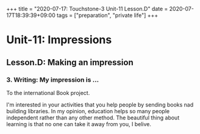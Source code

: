 +++
title =  "2020-07-17: Touchstone-3 Unit-11 Lesson.D"
date = 2020-07-17T18:39:39+09:00
tags = ["preparation", "private life"]
+++

# Unit-11: Impressions

## Lesson.D: Making an impression

### 3. Writing: My impression is ...

To the international Book project.


I'm interested in your activities that you help people by sending books nad building libraries.
In my opinion, education helps so many people independent rather than any other method.
The beautiful thing about learning is that no one can take it away from you, I belive.
